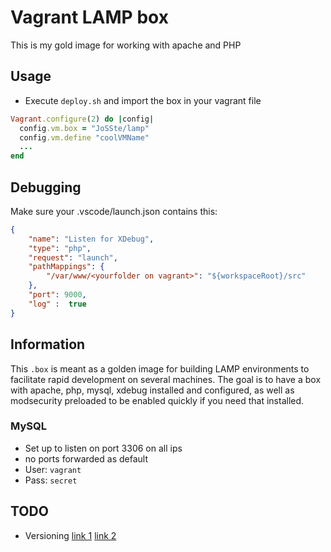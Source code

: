 # Vagrant LAMP box

This is my gold image for working with apache and PHP

## Usage
* Execute `deploy.sh` and import the box in your vagrant file

``` ruby
Vagrant.configure(2) do |config|
  config.vm.box = "JoSSte/lamp"
  config.vm.define "coolVMName"
  ...
end
```

## Debugging

Make sure your .vscode/launch.json contains this:
``` json
{
    "name": "Listen for XDebug",
    "type": "php",
    "request": "launch",
    "pathMappings": {
        "/var/www/<yourfolder on vagrant>": "${workspaceRoot}/src"
    },
    "port": 9000,
    "log" :  true
}
```

## Information

This `.box` is meant as a golden image for building LAMP environments to facilitate rapid development on several machines. The goal is to have a box with apache, php, mysql, xdebug installed and configured, as well as modsecurity preloaded to be enabled quickly if you need that installed.

### MySQL
* Set up to listen on port 3306 on all ips
* no ports forwarded as default
* User: `vagrant`
* Pass: `secret`



## TODO
* Versioning [link 1](https://www.vagrantup.com/docs/boxes/format) [link 2](https://martincarstenbach.wordpress.com/2020/05/05/versioning-for-your-local-vagrant-boxes-adding-a-new-box/)

